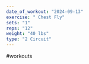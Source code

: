 ```yaml
---
date_of_workout: "2024-09-13"
exercise: " Chest Fly"
sets: "1"
reps: "12"
weight: "40 lbs"
type: "2 Circuit"
---
```

#workouts